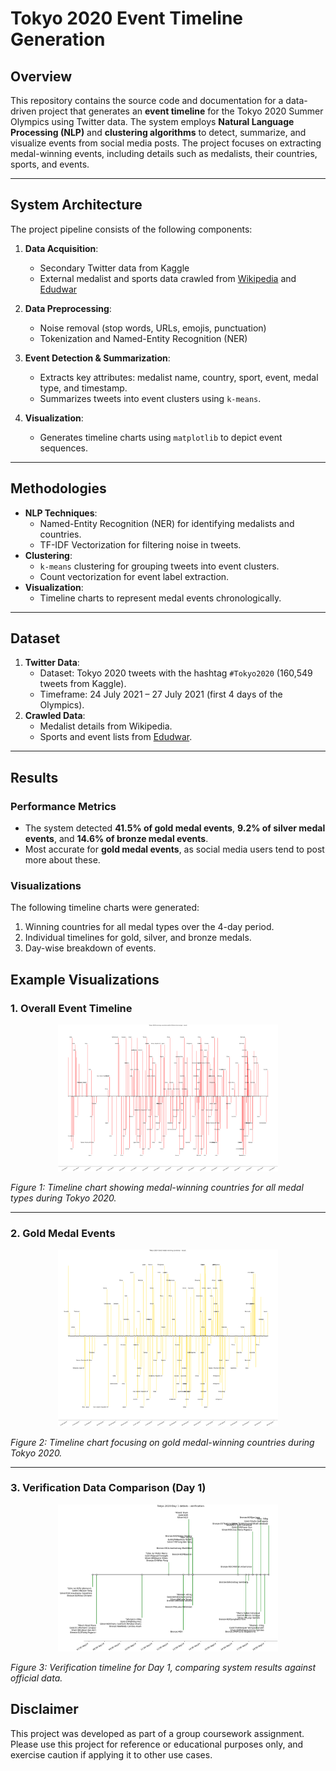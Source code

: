 # Tokyo 2020 Event Timeline Generation

## Overview

This repository contains the source code and documentation for a data-driven project that generates an **event timeline** for the Tokyo 2020 Summer Olympics using Twitter data. The system employs **Natural Language Processing (NLP)** and **clustering algorithms** to detect, summarize, and visualize events from social media posts. The project focuses on extracting medal-winning events, including details such as medalists, their countries, sports, and events.

---

## System Architecture

The project pipeline consists of the following components:

1. **Data Acquisition**:
   - Secondary Twitter data from Kaggle
   - External medalist and sports data crawled from [Wikipedia](https://www.wikipedia.org) and [Edudwar](https://www.edudwar.com/)

2. **Data Preprocessing**:
   - Noise removal (stop words, URLs, emojis, punctuation)
   - Tokenization and Named-Entity Recognition (NER)

3. **Event Detection & Summarization**:
   - Extracts key attributes: medalist name, country, sport, event, medal type, and timestamp.
   - Summarizes tweets into event clusters using `k-means`.

4. **Visualization**:
   - Generates timeline charts using `matplotlib` to depict event sequences.

---

## Methodologies

- **NLP Techniques**:
  - Named-Entity Recognition (NER) for identifying medalists and countries.
  - TF-IDF Vectorization for filtering noise in tweets.
- **Clustering**:
  - `k-means` clustering for grouping tweets into event clusters.
  - Count vectorization for event label extraction.
- **Visualization**:
  - Timeline charts to represent medal events chronologically.

---

## Dataset

1. **Twitter Data**:
   - Dataset: Tokyo 2020 tweets with the hashtag `#Tokyo2020` (160,549 tweets from Kaggle).
   - Timeframe: 24 July 2021 – 27 July 2021 (first 4 days of the Olympics).
2. **Crawled Data**:
   - Medalist details from Wikipedia.
   - Sports and event lists from [Edudwar](https://www.edudwar.com/).

---

## Results

### Performance Metrics

- The system detected **41.5% of gold medal events**, **9.2% of silver medal events**, and **14.6% of bronze medal events**. 
- Most accurate for **gold medal events**, as social media users tend to post more about these.

### Visualizations

The following timeline charts were generated:
1. Winning countries for all medal types over the 4-day period.
2. Individual timelines for gold, silver, and bronze medals.
3. Day-wise breakdown of events.

## Example Visualizations

### 1. Overall Event Timeline

<div align="center">
  <img src="figures/Tokyo%202020%20winning%20countries%20within%20Entire%20time%20range%20-%20result.png" alt="Overall Timeline" style="width:70%;">
</div>

*Figure 1: Timeline chart showing medal-winning countries for all medal types during Tokyo 2020.*

---

### 2. Gold Medal Events

<div align="center">
  <img src="figures/Tokyo%202020%20Gold%20medal%20winning%20countries%20-%20result%20.png" alt="Gold Medal Timeline" style="width:70%;">
</div>

*Figure 2: Timeline chart focusing on gold medal-winning countries during Tokyo 2020.*

---

### 3. Verification Data Comparison (Day 1)

<div align="center">
  <img src="figures/Tokyo%202020%20Day%201%20details%20-%20verification.png" alt="Day 1 Verification" style="width:70%;">
</div>

*Figure 3: Verification timeline for Day 1, comparing system results against official data.*

## Disclaimer

This project was developed as part of a group coursework assignment. Please use this project for reference or educational purposes only, and exercise caution if applying it to other use cases.
